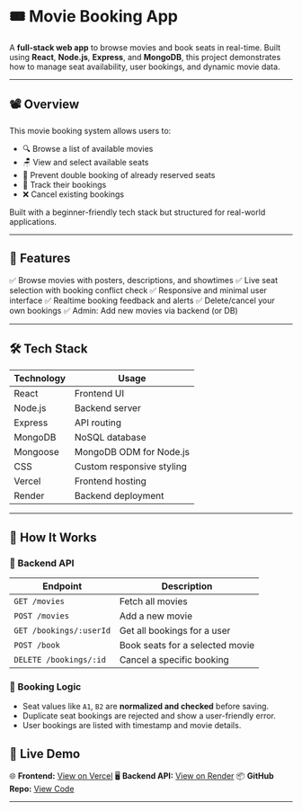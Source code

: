 

# 🎟️ Movie Booking App

A **full-stack web app** to browse movies and book seats in real-time. Built using **React**, **Node.js**, **Express**, and **MongoDB**, this project demonstrates how to manage seat availability, user bookings, and dynamic movie data.

---

## 📽️ Overview

This movie booking system allows users to:

* 🔍 Browse a list of available movies
* 🪑 View and select available seats
* 🚫 Prevent double booking of already reserved seats
* 📆 Track their bookings
* ❌ Cancel existing bookings

Built with a beginner-friendly tech stack but structured for real-world applications.

---

## 🎯 Features

✅ Browse movies with posters, descriptions, and showtimes
✅ Live seat selection with booking conflict check
✅ Responsive and minimal user interface
✅ Realtime booking feedback and alerts
✅ Delete/cancel your own bookings
✅ Admin: Add new movies via backend (or DB)

---

## 🛠️ Tech Stack

| Technology | Usage                     |
| ---------- | ------------------------- |
| React      | Frontend UI               |
| Node.js    | Backend server            |
| Express    | API routing               |
| MongoDB    | NoSQL database            |
| Mongoose   | MongoDB ODM for Node.js   |
| CSS        | Custom responsive styling |
| Vercel     | Frontend hosting          |
| Render     | Backend deployment        |

---

## 🧠 How It Works

### 🔗 Backend API

| Endpoint                | Description                     |
| ----------------------- | ------------------------------- |
| `GET /movies`           | Fetch all movies                |
| `POST /movies`          | Add a new movie                 |
| `GET /bookings/:userId` | Get all bookings for a user     |
| `POST /book`            | Book seats for a selected movie |
| `DELETE /bookings/:id`  | Cancel a specific booking       |

### 🧾 Booking Logic

* Seat values like `A1`, `B2` are **normalized and checked** before saving.
* Duplicate seat bookings are rejected and show a user-friendly error.
* User bookings are listed with timestamp and movie details.



## 🚀 Live Demo

🌐 **Frontend:** [View on Vercel](https://movie-booking-website-qd7a.vercel.app/)
🖥️ **Backend API:** [View on Render](https://movie-booking-website-japo.onrender.com)
📦 **GitHub Repo:** [View Code](https://github.com/saral1209/movie-booking-website)

---


